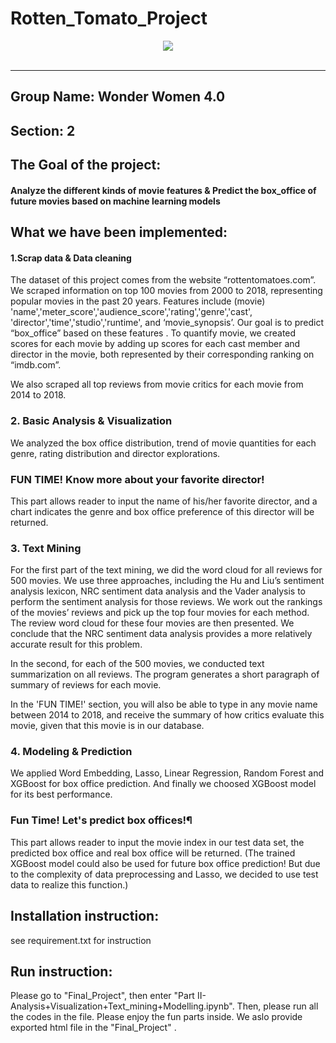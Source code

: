 # Rotten_Tomato_Project
<div align="center">
  <img src="https://cals.org/wp-content/uploads/2018/06/movie.jpg"><br><br>
</div>

-----------------
## Group Name: Wonder Women 4.0
## Section: 2

## The Goal of the project: 
#### Analyze the different kinds of movie features & Predict the box_office of future movies based on machine learning models

## What we have been implemented:

#### 1.Scrap data & Data cleaning
The dataset of this project comes from the website “rottentomatoes.com”. We scraped information on top 100 movies from 2000 to 2018, representing popular movies in the past 20 years. Features include (movie) 'name','meter_score','audience_score','rating','genre','cast', 'director','time','studio','runtime', and ‘movie_synopsis’. Our goal is to predict “box_office” based on these features . To quantify  movie,  we created scores for each movie by adding up scores for each cast member and director in the movie, both represented by their corresponding ranking on “imdb.com”.

We also scraped all top reviews from movie critics for each movie from 2014 to 2018.


### 2. Basic Analysis & Visualization 

We analyzed the box office distribution, trend of movie quantities for each genre, rating distribution and director explorations.


### FUN TIME! Know more about your favorite director!
This part allows reader to input the name of his/her favorite director, and a chart indicates the genre and box office preference of this director will be returned.

### 3. Text Mining

For the first part of the text mining, we did the word cloud for all reviews for 500 movies. We use three approaches, including the Hu and Liu’s sentiment analysis lexicon, NRC sentiment data analysis and the Vader analysis to perform the sentiment analysis for those reviews. We work out the rankings of the movies’ reviews and pick up the top four movies for each method. The review word cloud for these four movies are then presented. We conclude that the NRC sentiment data analysis provides a more relatively accurate result for this problem.

In the second, for each of the 500 movies, we conducted text summarization on all reviews. The program generates a short paragraph of summary of reviews for each movie.

In the 'FUN TIME!' section, you will also be able to type in any movie name between 2014 to 2018, and receive the summary of how critics evaluate this movie, given that this movie is in our database.

### 4. Modeling & Prediction

We applied Word Embedding, Lasso, Linear Regression, Random Forest and XGBoost for box office prediction. And finally we choosed XGBoost model for its best performance.

### Fun Time! Let's predict box offices!¶

This part allows reader to input the movie index in our test data set, the predicted box office and real box office will be returned. (The trained XGBoost model could also be used for future box office prediction! But due to the complexity of data preprocessing and Lasso, we decided to use test data to realize this function.)

## Installation instruction:
see requirement.txt for instruction

## Run instruction:
Please go to "Final_Project", then enter "Part II- Analysis+Visualization+Text_mining+Modelling.ipynb". Then, please run all the codes in the file. Please enjoy the fun parts inside. We aslo provide exported html file in the "Final_Project" .

